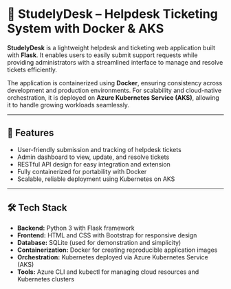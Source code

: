 # 🧾 StudelyDesk – Helpdesk Ticketing System with Docker & AKS

**StudelyDesk** is a lightweight helpdesk and ticketing web application built with **Flask**. It enables users to easily submit support requests while providing administrators with a streamlined interface to manage and resolve tickets efficiently.

The application is containerized using **Docker**, ensuring consistency across development and production environments. For scalability and cloud-native orchestration, it is deployed on **Azure Kubernetes Service (AKS)**, allowing it to handle growing workloads seamlessly.

---

## 🚀 Features

- User-friendly submission and tracking of helpdesk tickets  
- Admin dashboard to view, update, and resolve tickets  
- RESTful API design for easy integration and extension  
- Fully containerized for portability with Docker  
- Scalable, reliable deployment using Kubernetes on AKS  

---

## 🛠️ Tech Stack

- **Backend:** Python 3 with Flask framework  
- **Frontend:** HTML and CSS with Bootstrap for responsive design  
- **Database:** SQLite (used for demonstration and simplicity)  
- **Containerization:** Docker for creating reproducible application images  
- **Orchestration:** Kubernetes deployed via Azure Kubernetes Service (AKS)  
- **Tools:** Azure CLI and kubectl for managing cloud resources and Kubernetes clusters  
